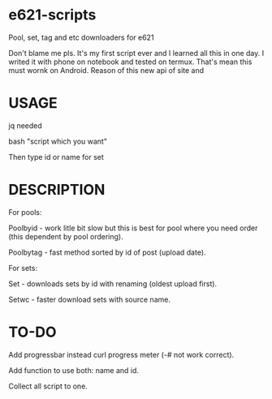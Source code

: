 # e621-scripts
Pool, set, tag and etc downloaders for e621

Don't blame me pls. It's my first script ever and I learned all this in one day. I writed it with phone on notebook and tested on termux. That's mean this must wornk on Android. Reason of this new api of site and  

# USAGE

jq needed

bash "script which you want"

Then type id or name for set

# DESCRIPTION

For pools:

Poolbyid - work litle bit slow but this is best for pool where you need order (this dependent by pool ordering).
 
Poolbytag - fast method sorted by id of post (upload date). 

For sets:

Set - downloads sets by id with renaming (oldest upload first). 

Setwc - faster download sets with source name. 

# TO-DO

Add progressbar instead curl progress meter (-# not work correct). 

Add function to use both: name and id.

Collect all script to one. 
